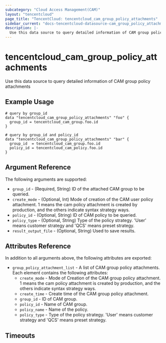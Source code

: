 ```yaml
---
subcategory: "Cloud Access Management(CAM)"
layout: "tencentcloud"
page_title: "TencentCloud: tencentcloud_cam_group_policy_attachments"
sidebar_current: "docs-tencentcloud-datasource-cam_group_policy_attachments"
description: |-
  Use this data source to query detailed information of CAM group policy attachments
---
```


# tencentcloud_cam_group_policy_attachments

Use this data source to query detailed information of CAM group policy attachments

## Example Usage

```hcl
# query by group_id
data "tencentcloud_cam_group_policy_attachments" "foo" {
  group_id = tencentcloud_cam_group.foo.id
}

# query by group_id and policy_id
data "tencentcloud_cam_group_policy_attachments" "bar" {
  group_id  = tencentcloud_cam_group.foo.id
  policy_id = tencentcloud_cam_policy.foo.id
}
```

## Argument Reference

The following arguments are supported:

* `group_id` - (Required, String) ID of the attached CAM group to be queried.
* `create_mode` - (Optional, Int) Mode of creation of the CAM user policy attachment. 1 means the cam policy attachment is created by production, and the others indicate syntax strategy ways.
* `policy_id` - (Optional, String) ID of CAM policy to be queried.
* `policy_type` - (Optional, String) Type of the policy strategy. 'User' means customer strategy and 'QCS' means preset strategy.
* `result_output_file` - (Optional, String) Used to save results.

## Attributes Reference

In addition to all arguments above, the following attributes are exported:

* `group_policy_attachment_list` - A list of CAM group policy attachments. Each element contains the following attributes:
  * `create_mode` - Mode of Creation of the CAM group policy attachment. 1 means the cam policy attachment is created by production, and the others indicate syntax strategy ways.
  * `create_time` - Create time of the CAM group policy attachment.
  * `group_id` - ID of CAM group.
  * `policy_id` - Name of CAM group.
  * `policy_name` - Name of the policy.
  * `policy_type` - Type of the policy strategy. 'User' means customer strategy and 'QCS' means preset strategy.


## Timeouts

<no value>


